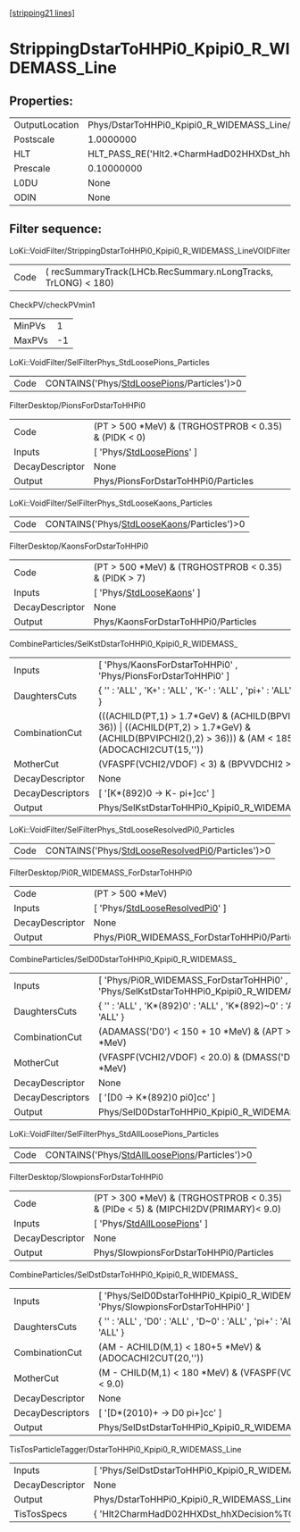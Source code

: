 [[stripping21 lines]](./stripping21-index)

# StrippingDstarToHHPi0_Kpipi0_R_WIDEMASS_Line

## Properties:

|                |                                                        |
|----------------|--------------------------------------------------------|
| OutputLocation | Phys/DstarToHHPi0_Kpipi0_R_WIDEMASS_Line/Particles     |
| Postscale      | 1.0000000                                              |
| HLT            | HLT_PASS_RE('Hlt2.\*CharmHadD02HHXDst_hhX.\*Decision') |
| Prescale       | 0.10000000                                             |
| L0DU           | None                                                   |
| ODIN           | None                                                   |

## Filter sequence:

LoKi::VoidFilter/StrippingDstarToHHPi0_Kpipi0_R_WIDEMASS_LineVOIDFilter

|      |                                                                |
|------|----------------------------------------------------------------|
| Code | ( recSummaryTrack(LHCb.RecSummary.nLongTracks, TrLONG) \< 180) |

CheckPV/checkPVmin1

|        |     |
|--------|-----|
| MinPVs | 1   |
| MaxPVs | -1  |

LoKi::VoidFilter/SelFilterPhys_StdLoosePions_Particles

|      |                                                                                            |
|------|--------------------------------------------------------------------------------------------|
| Code | CONTAINS('Phys/[StdLoosePions](./stripping21-commonparticles-stdloosepions)/Particles')\>0 |

FilterDesktop/PionsForDstarToHHPi0

|                 |                                                                           |
|-----------------|---------------------------------------------------------------------------|
| Code            | (PT \> 500 \*MeV) & (TRGHOSTPROB \< 0.35) & (PIDK \< 0)                   |
| Inputs          | [ 'Phys/[StdLoosePions](./stripping21-commonparticles-stdloosepions)' ] |
| DecayDescriptor | None                                                                      |
| Output          | Phys/PionsForDstarToHHPi0/Particles                                       |

LoKi::VoidFilter/SelFilterPhys_StdLooseKaons_Particles

|      |                                                                                            |
|------|--------------------------------------------------------------------------------------------|
| Code | CONTAINS('Phys/[StdLooseKaons](./stripping21-commonparticles-stdloosekaons)/Particles')\>0 |

FilterDesktop/KaonsForDstarToHHPi0

|                 |                                                                           |
|-----------------|---------------------------------------------------------------------------|
| Code            | (PT \> 500 \*MeV) & (TRGHOSTPROB \< 0.35) & (PIDK \> 7)                   |
| Inputs          | [ 'Phys/[StdLooseKaons](./stripping21-commonparticles-stdloosekaons)' ] |
| DecayDescriptor | None                                                                      |
| Output          | Phys/KaonsForDstarToHHPi0/Particles                                       |

CombineParticles/SelKstDstarToHHPi0_Kpipi0_R_WIDEMASS\_

|                  |                                                                                                                                                                            |
|------------------|----------------------------------------------------------------------------------------------------------------------------------------------------------------------------|
| Inputs           | [ 'Phys/KaonsForDstarToHHPi0' , 'Phys/PionsForDstarToHHPi0' ]                                                                                                            |
| DaughtersCuts    | { '' : 'ALL' , 'K+' : 'ALL' , 'K-' : 'ALL' , 'pi+' : 'ALL' , 'pi-' : 'ALL' }                                                                                               |
| CombinationCut   | (((ACHILD(PT,1) \> 1.7\*GeV) & (ACHILD(BPVIPCHI2(),1) \> 36)) \| ((ACHILD(PT,2) \> 1.7\*GeV) & (ACHILD(BPVIPCHI2(),2) \> 36))) & (AM \< 1850\*MeV) & (ADOCACHI2CUT(15,'')) |
| MotherCut        | (VFASPF(VCHI2/VDOF) \< 3) & (BPVVDCHI2 \> 100)                                                                                                                             |
| DecayDescriptor  | None                                                                                                                                                                       |
| DecayDescriptors | [ '[K\*(892)0 -\> K- pi+]cc' ]                                                                                                                                         |
| Output           | Phys/SelKstDstarToHHPi0_Kpipi0_R_WIDEMASS\_/Particles                                                                                                                      |

LoKi::VoidFilter/SelFilterPhys_StdLooseResolvedPi0_Particles

|      |                                                                                                        |
|------|--------------------------------------------------------------------------------------------------------|
| Code | CONTAINS('Phys/[StdLooseResolvedPi0](./stripping21-commonparticles-stdlooseresolvedpi0)/Particles')\>0 |

FilterDesktop/Pi0R_WIDEMASS_ForDstarToHHPi0

|                 |                                                                                       |
|-----------------|---------------------------------------------------------------------------------------|
| Code            | (PT \> 500 \*MeV)                                                                     |
| Inputs          | [ 'Phys/[StdLooseResolvedPi0](./stripping21-commonparticles-stdlooseresolvedpi0)' ] |
| DecayDescriptor | None                                                                                  |
| Output          | Phys/Pi0R_WIDEMASS_ForDstarToHHPi0/Particles                                          |

CombineParticles/SelD0DstarToHHPi0_Kpipi0_R_WIDEMASS\_

|                  |                                                                                            |
|------------------|--------------------------------------------------------------------------------------------|
| Inputs           | [ 'Phys/Pi0R_WIDEMASS_ForDstarToHHPi0' , 'Phys/SelKstDstarToHHPi0_Kpipi0_R_WIDEMASS\_' ] |
| DaughtersCuts    | { '' : 'ALL' , 'K\*(892)0' : 'ALL' , 'K\*(892)~0' : 'ALL' , 'pi0' : 'ALL' }                |
| CombinationCut   | (ADAMASS('D0') \< 150 + 10 \*MeV) & (APT \> 1400 \*MeV)                                    |
| MotherCut        | (VFASPF(VCHI2/VDOF) \< 20.0) & (DMASS('D0') \< 150 \*MeV)                                  |
| DecayDescriptor  | None                                                                                       |
| DecayDescriptors | [ '[D0 -\> K\*(892)0 pi0]cc' ]                                                         |
| Output           | Phys/SelD0DstarToHHPi0_Kpipi0_R_WIDEMASS\_/Particles                                       |

LoKi::VoidFilter/SelFilterPhys_StdAllLoosePions_Particles

|      |                                                                                                  |
|------|--------------------------------------------------------------------------------------------------|
| Code | CONTAINS('Phys/[StdAllLoosePions](./stripping21-commonparticles-stdallloosepions)/Particles')\>0 |

FilterDesktop/SlowpionsForDstarToHHPi0

|                 |                                                                                      |
|-----------------|--------------------------------------------------------------------------------------|
| Code            | (PT \> 300 \*MeV) & (TRGHOSTPROB \< 0.35) & (PIDe \< 5) & (MIPCHI2DV(PRIMARY)\< 9.0) |
| Inputs          | [ 'Phys/[StdAllLoosePions](./stripping21-commonparticles-stdallloosepions)' ]      |
| DecayDescriptor | None                                                                                 |
| Output          | Phys/SlowpionsForDstarToHHPi0/Particles                                              |

CombineParticles/SelDstDstarToHHPi0_Kpipi0_R_WIDEMASS\_

|                  |                                                                                      |
|------------------|--------------------------------------------------------------------------------------|
| Inputs           | [ 'Phys/SelD0DstarToHHPi0_Kpipi0_R_WIDEMASS\_' , 'Phys/SlowpionsForDstarToHHPi0' ] |
| DaughtersCuts    | { '' : 'ALL' , 'D0' : 'ALL' , 'D~0' : 'ALL' , 'pi+' : 'ALL' , 'pi-' : 'ALL' }        |
| CombinationCut   | (AM - ACHILD(M,1) \< 180+5 \*MeV) & (ADOCACHI2CUT(20,''))                            |
| MotherCut        | (M - CHILD(M,1) \< 180 \*MeV) & (VFASPF(VCHI2/VDOF) \< 9.0)                          |
| DecayDescriptor  | None                                                                                 |
| DecayDescriptors | [ '[D\*(2010)+ -\> D0 pi+]cc' ]                                                  |
| Output           | Phys/SelDstDstarToHHPi0_Kpipi0_R_WIDEMASS\_/Particles                                |

TisTosParticleTagger/DstarToHHPi0_Kpipi0_R_WIDEMASS_Line

|                 |                                                     |
|-----------------|-----------------------------------------------------|
| Inputs          | [ 'Phys/SelDstDstarToHHPi0_Kpipi0_R_WIDEMASS\_' ] |
| DecayDescriptor | None                                                |
| Output          | Phys/DstarToHHPi0_Kpipi0_R_WIDEMASS_Line/Particles  |
| TisTosSpecs     | { 'Hlt2CharmHadD02HHXDst_hhXDecision%TOS' : 0 }     |
